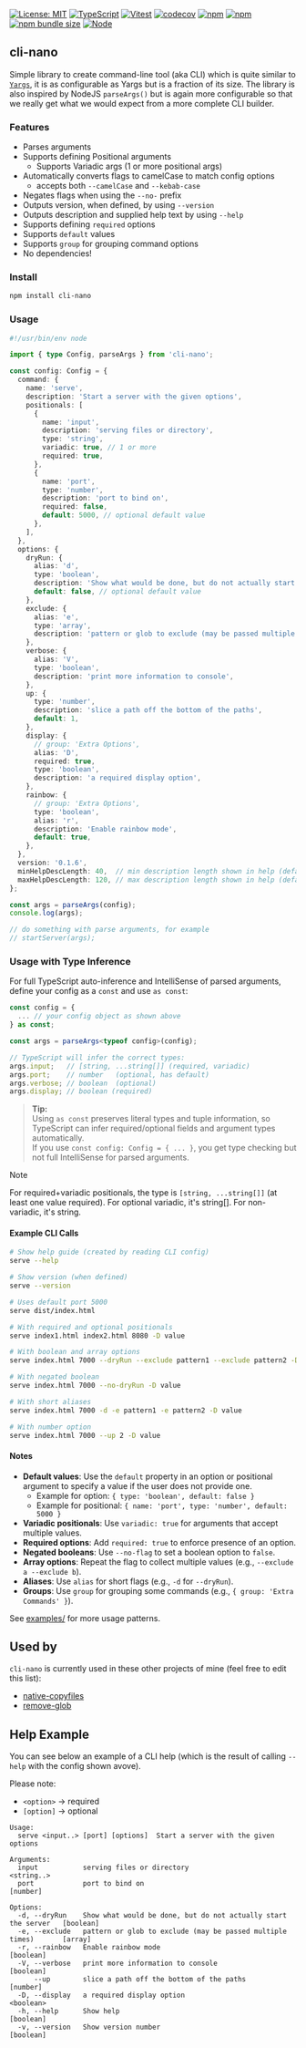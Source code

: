 [![License: MIT](https://img.shields.io/badge/License-MIT-yellow.svg)](https://opensource.org/licenses/MIT)
[![TypeScript](https://img.shields.io/badge/%3C%2F%3E-TypeScript-%230074c1.svg)](http://www.typescriptlang.org/)
[![Vitest](https://img.shields.io/badge/tested%20with-vitest-fcc72b.svg?logo=vitest)](https://vitest.dev/)
[![codecov](https://codecov.io/gh/ghiscoding/cli-nano/branch/main/graph/badge.svg)](https://codecov.io/gh/ghiscoding/cli-nano)
[![npm](https://img.shields.io/npm/v/cli-nano.svg)](https://www.npmjs.com/package/cli-nano)
[![npm](https://img.shields.io/npm/dy/cli-nano)](https://www.npmjs.com/package/cli-nano)
[![npm bundle size](https://img.shields.io/bundlephobia/minzip/cli-nano?color=success&label=gzip)](https://bundlephobia.com/result?p=cli-nano)
<a href="https://nodejs.org/en/about/previous-releases"><img src="https://img.shields.io/node/v/cli-nano.svg" alt="Node" /></a>

## cli-nano

Simple library to create command-line tool (aka CLI) which is quite similar to [`Yargs`](https://github.com/yargs/yargs), it is as configurable as Yargs but is a fraction of its size. The library is also inspired by NodeJS `parseArgs()` but is again more configurable so that we really get what we would expect from a more complete CLI builder.

### Features
- Parses arguments
- Supports defining Positional arguments 
  - Supports Variadic args (1 or more positional args)
- Automatically converts flags to camelCase to match config options
  - accepts both `--camelCase` and `--kebab-case`
- Negates flags when using the `--no-` prefix
- Outputs version, when defined, by using `--version`
- Outputs description and supplied help text by using `--help`
- Supports defining `required` options
- Supports `default` values
- Supports `group` for grouping command options 
- No dependencies!

### Install
```sh
npm install cli-nano
```

### Usage

```ts
#!/usr/bin/env node

import { type Config, parseArgs } from 'cli-nano';

const config: Config = {
  command: {
    name: 'serve',
    description: 'Start a server with the given options',
    positionals: [
      {
        name: 'input',
        description: 'serving files or directory',
        type: 'string',
        variadic: true, // 1 or more
        required: true,
      },
      {
        name: 'port',
        type: 'number',
        description: 'port to bind on',
        required: false,
        default: 5000, // optional default value
      },      
    ],
  },
  options: {
    dryRun: {
      alias: 'd',
      type: 'boolean',
      description: 'Show what would be done, but do not actually start the server',
      default: false, // optional default value
    },
    exclude: {
      alias: 'e',
      type: 'array',
      description: 'pattern or glob to exclude (may be passed multiple times)',
    },
    verbose: {
      alias: 'V',
      type: 'boolean',
      description: 'print more information to console',
    },
    up: {
      type: 'number',
      description: 'slice a path off the bottom of the paths',
      default: 1,
    },
    display: {
      // group: 'Extra Options',
      alias: 'D',
      required: true,
      type: 'boolean',
      description: 'a required display option',
    },
    rainbow: {
      // group: 'Extra Options',
      type: 'boolean',
      alias: 'r',
      description: 'Enable rainbow mode',
      default: true,
    },
  },
  version: '0.1.6',
  minHelpDescLength: 40,  // min description length shown in help (defaults to 50)
  maxHelpDescLength: 120, // max description length shown in help (defaults to 100)
};

const args = parseArgs(config);
console.log(args);

// do something with parse arguments, for example
// startServer(args);
```

### Usage with Type Inference

For full TypeScript auto-inference and IntelliSense of parsed arguments, define your config as a `const` and use `as const`:

```ts
const config = {
  ... // your config object as shown above
} as const;

const args = parseArgs<typeof config>(config);

// TypeScript will infer the correct types:
args.input;   // [string, ...string[]] (required, variadic)
args.port;    // number   (optional, has default)
args.verbose; // boolean  (optional)
args.display; // boolean (required)
```

> **Tip:**  
> Using `as const` preserves literal types and tuple information, so TypeScript can infer required/optional fields and argument types automatically.  
> If you use `const config: Config = { ... }`, you get type checking but not full IntelliSense for parsed arguments.

> [!NOTE]
> For required+variadic positionals, the type is `[string, ...string[]]` (at least one value required). For optional variadic, it's string[]. For non-variadic, it's string.

#### Example CLI Calls

```sh
# Show help guide (created by reading CLI config)
serve --help

# Show version (when defined)
serve --version

# Uses default port 5000
serve dist/index.html

# With required and optional positionals
serve index1.html index2.html 8080 -D value

# With boolean and array options
serve index.html 7000 --dryRun --exclude pattern1 --exclude pattern2 -D value

# With negated boolean
serve index.html 7000 --no-dryRun -D value

# With short aliases
serve index.html 7000 -d -e pattern1 -e pattern2 -D value

# With number option
serve index.html 7000 --up 2 -D value
```

#### Notes

- **Default values**: Use the `default` property in an option or positional argument to specify a value if the user does not provide one.
  - Example for option: `{ type: 'boolean', default: false }`
  - Example for positional: `{ name: 'port', type: 'number', default: 5000 }`
- **Variadic positionals**: Use `variadic: true` for arguments that accept multiple values.
- **Required options**: Add `required: true` to enforce presence of an option.
- **Negated booleans**: Use `--no-flag` to set a boolean option to `false`.
- **Array options**: Repeat the flag to collect multiple values (e.g., `--exclude a --exclude b`).
- **Aliases**: Use `alias` for short flags (e.g., `-d` for `--dryRun`).
- **Groups**: Use `group` for grouping some commands (e.g., `{ group: 'Extra Commands' }`).

See [examples/](examples/) for more usage patterns.

## Used by

`cli-nano` is currently used in these other projects of mine (feel free to edit this list):

- [native-copyfiles](https://github.com/ghiscoding/native-copyfiles)
- [remove-glob](https://github.com/ghiscoding/remove-glob)

## Help Example

You can see below an example of a CLI help (which is the result of calling `--help` with the config shown avove). 

Please note:

- `<option>` → required
- `[option]` → optional

```
Usage:
  serve <input..> [port] [options]  Start a server with the given options

Arguments:
  input           serving files or directory                                      <string..>
  port            port to bind on                                                 [number]

Options:
  -d, --dryRun    Show what would be done, but do not actually start the server   [boolean]
  -e, --exclude   pattern or glob to exclude (may be passed multiple times)       [array]
  -r, --rainbow   Enable rainbow mode                                             [boolean]
  -V, --verbose   print more information to console                               [boolean]
      --up        slice a path off the bottom of the paths                        [number]
  -D, --display   a required display option                                       <boolean>
  -h, --help      Show help                                                       [boolean]
  -v, --version   Show version number                                             [boolean]
```